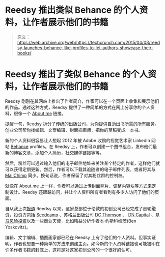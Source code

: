 # Reedsy 推出类似 Behance 的个人资料，让作者展示他们的书籍 

> 原文：<https://web.archive.org/web/https://techcrunch.com/2015/04/03/reedsy-launches-behance-like-profiles-to-let-authors-showcase-their-books/>

# Reedsy 推出了类似 Behance 的个人资料，让作者展示他们的书籍

Reedsy 刚刚在其网站上推出了作者简介，作家可以在一个页面上收集和展示他们的作品。通过这种方式，Reedsy 提供了一种简单的方式在网上分享你的个人资料，很像一个 [About.me](https://web.archive.org/web/20221007004040/https://about.me/) 链接。

提醒一句，Reedsy 拆分了传统的出版公司，为你提供自助出书所需的所有服务。创业公司帮你找编辑、文案编辑、封面插画师，把你的草稿变成一本书。

新的个人资料很容易让人想起 2012 年被 Adobe 收购的视觉艺术家 LinkedIn 网站 [Behance](https://web.archive.org/web/20221007004040/https://www.behance.net/) profiles。在 Reedsy 上，作者可以创建一个图书组合，发布他们最新的博客文章，添加个人简历，社交媒体链接等等。

然后，粉丝可以通过输入他们的电子邮件地址来关注某个特定的作者，这样他们就可以获得定期更新。然后，作者可以下载其追随者的电子邮件列表，或者将其与 [MailChimp](https://web.archive.org/web/20221007004040/http://mailchimp.com/) 同步。换句话说，作者保留了对其粉丝群的控制权。

就像在 About.me 上一样，作者可以通过上传封面照片、调整内容块等方式来定制设计。Reedsy 还跟踪访问，并让个人资料所有者看到有多少人访问了他们的页面。

自从我上次[报道](https://web.archive.org/web/20221007004040/https://beta.techcrunch.com/2014/11/06/reedsy-launches-its-marketplace-for-indie-authors-to-unbundle-traditional-publishing-houses/) Reedsy 以来，这家总部位于伦敦的初创公司已经完成了首轮融资，投资方包括 [Seedcamp](https://web.archive.org/web/20221007004040/https://www.crunchbase.com/organization/seedcamp) 、苏格兰出版公司 [DC Thomson](https://web.archive.org/web/20221007004040/http://www.dcthomson.co.uk/) 、 [DN Capital](https://web.archive.org/web/20221007004040/https://www.crunchbase.com/organization/dn-capital) 、[基马风险投资](https://web.archive.org/web/20221007004040/https://www.crunchbase.com/organization/kima-ventures)以及一些商业天使，比如精益分析作者本·约斯科维茨(Ben Yoskovitz)。

编辑、文字编辑、插图画家都已经在 Reedsy 上有了他们的个人资料。但事实证明，作者也想要一种简单的方法来创建主页。如今新的个人资料链接也可能被印在许多作者书籍的封底上，这将是对这家初创公司的一个很好的认可。